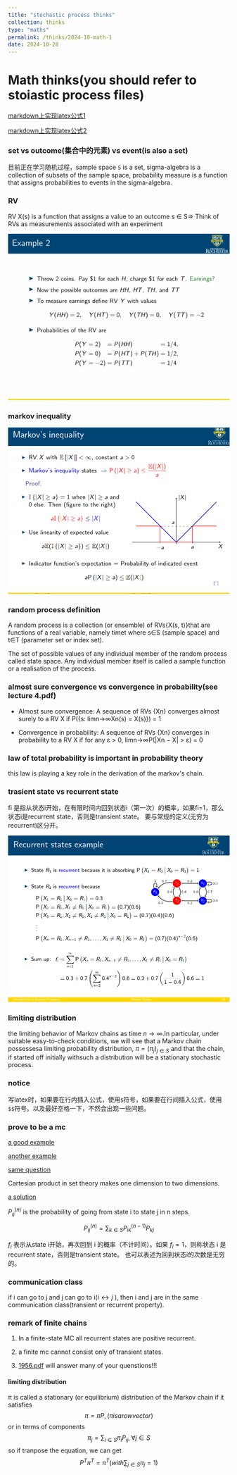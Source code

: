```yaml
---
title: "stochastic process thinks"
collection: thinks
type: "maths"
permalink: /thinks/2024-10-math-1
date: 2024-10-28
---
```


# Math thinks(you should refer to stoiastic process files)

[markdown上实现latex公式1](https://www.zybuluo.com/codeep/note/163962)

[markdown上实现latex公式2](https://www.cnblogs.com/nowgood/p/Latexstart.html)

### set vs outcome(集合中的元素) vs event(is also a set)
目前正在学习随机过程，sample space `S` is  a set, sigma-algebra is a collection of subsets of the sample space, probability measure is a function that assigns probabilities to events in the sigma-algebra.

### RV
RV X(s) is a function that assigns a value to an outcome s ∈ S⇒ Think of RVs as measurements associated with an experiment

![rv的实例](../images/math1.png)

### markov inequality

![markov不等式证明](../images/math2.png)

### random process definition

A random process is a collection (or ensemble) of RVs{X(s, t)}that are functions of a real variable, namely timet where s∈S (sample space) and t∈T (parameter set or index set).

The set of possible values of any individual member of the random process called state space. Any individual member itself is called a sample function or a realisation of the process.

### almost sure convergence vs convergence in probability(see lecture 4.pdf)

- Almost sure convergence: A sequence of RVs {Xn} converges almost surely to a RV X if P({s: limn→∞Xn(s) = X(s)}) = 1

- Convergence in probability: A sequence of RVs {Xn} converges in probability to a RV X if for any ε > 0, limn→∞P(|Xn − X| > ε) = 0

### law of total probability is important in probability theory

this law is playing a key role in the derivation of the markov's chain.

### trasient state vs recurrent state

fi 是指从状态i开始，在有限时间内回到状态i（第一次）的概率，如果fi=1，那么状态i是recurrent state，否则是transient state。
要与常规的定义(无穷为recurrent)区分开。

![实例](../images/math3.png)

### limiting distribution

the limiting behavior of Markov chains as time $n \to \infty$.In particular, under suitable easy-to-check conditions, we will see that a Markov chain possessesa limiting probability distribution, $\pi = (\pi_{j})_{j\in S}$ and that the chain, if started off initially withsuch a distribution will be a stationary stochastic process.

### notice

写latex时，如果要在行内插入公式，使用`$`符号，如果要在行间插入公式，使用`$$`符号。以及最好空格一下，不然会出现一些问题。

### prove to be a mc 

[a good example](https://math.stackexchange.com/questions/358678/prove-markov-chain-by-definition)

[another example](https://math.stackexchange.com/questions/1357575/is-x-n-n-geq-0-a-markov-chain?rq=1)

[same question](https://math.stackexchange.com/questions/1014619/how-to-transform-a-process-into-a-markov-chain)

Cartesian product in set theory makes one dimension to two dimensions.

[a solution](https://math.stackexchange.com/questions/1358906/if-pr-has-all-positive-entries-then-so-does-pn)

$P_{ij}^{(n)}$ is the probability of going from state i to state j in n steps.

$$
P_{ij}^{(n)} = \sum_{k\in S}P_{ik}^{(n-1)}P_{kj}
$$

$f_{i}$ 表示从state i开始，再次回到 i 的概率（不计时间）。如果 $f_{i} = 1$，则称状态 i 是recurrent state，否则是transient state。
也可以表述为回到状态i的次数是无穷的。

### communication class

if i can go to j and j can go to i($i \leftrightarrow j$ ), then i and j are in the same communication class(transient or recurrent property).

### remark of finite chains

1. In a finite-state MC all recurrent states are positive recurrent.

2. a finite mc cannot consist only of transient states.

3. [1956.pdf](https://sites.pitt.edu/~super7/19011-20001/19561.pdf) will answer many of your quenstions!!!

#### limiting distribution

π is called a stationary (or equilibrium) distribution of the Markov chain if it satisfies
$$
\pi = \pi P,(\pi is a row vector)
$$
or in terms of components
$$
\pi_{j} = \sum_{i\in S}\pi_{i}P_{ij},\forall j\in S
$$
so if tranpose the equation, we can get
$$
P^{T}\pi^{T} = \pi^{T}(with \sum_{j\in S}\pi_{j} = 1)
$$




















